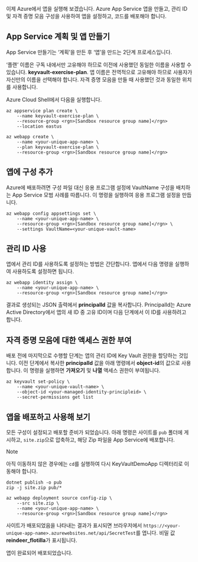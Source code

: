 이제 Azure에서 앱을 실행해 보겠습니다. Azure App Service 앱을 만들고, 관리 ID 및 자격 증명 모음 구성을 사용하여 앱을 설정하고, 코드를 배포해야 합니다.

## <a name="create-the-app-service-plan-and-app"></a>App Service 계획 및 앱 만들기

App Service 만들기는 ‘계획’을 만든 후 ‘앱’을 만드는 2단계 프로세스입니다.

‘플랜’ 이름은 구독 내에서만 고유해야 하므로 이전에 사용했던 동일한 이름을 사용할 수 있습니다. **keyvault-exercise-plan**. 앱 이름은 전역적으로 고유해야 하므로 사용자가 자신만의 이름을 선택해야 합니다. 자격 증명 모음을 만들 때 사용했던 것과 동일한 위치를 사용합니다.

Azure Cloud Shell에서 다음을 실행합니다.

```azurecli
az appservice plan create \
    --name keyvault-exercise-plan \
    --resource-group <rgn>[Sandbox resource group name]</rgn>
    --location eastus

az webapp create \
    --name <your-unique-app-name> \
    --plan keyvault-exercise-plan \
    --resource-group <rgn>[Sandbox resource group name]</rgn>
```

## <a name="add-configuration-to-the-app"></a>앱에 구성 추가

Azure에 배포하려면 구성 파일 대신 응용 프로그램 설정에 VaultName 구성을 배치하는 App Service 모범 사례를 따릅니다. 이 명령을 실행하여 응용 프로그램 설정을 만듭니다.

```azurecli
az webapp config appsettings set \
    --name <your-unique-app-name> \
    --resource-group <rgn>[Sandbox resource group name]</rgn> \
    --settings VaultName=<your-unique-vault-name>
```

## <a name="enable-managed-identity"></a>관리 ID 사용

앱에서 관리 ID를 사용하도록 설정하는 방법은 간단합니다. 앱에서 다음 명령을 실행하여 사용하도록 설정하면 됩니다.

```azurecli
az webapp identity assign \
    --name <your-unique-app-name> \
    --resource-group <rgn>[Sandbox resource group name]</rgn>
```

결과로 생성되는 JSON 출력에서 **principalId** 값을 복사합니다. PrincipalId는 Azure Active Directory에서 앱의 새 ID 중 고유 ID이며 다음 단계에서 이 ID를 사용하려고 합니다.

## <a name="grant-access-to-the-vault"></a>자격 증명 모음에 대한 액세스 권한 부여

배포 전에 마지막으로 수행할 단계는 앱의 관리 ID에 Key Vault 권한을 할당하는 것입니다. 이전 단계에서 복사한 **principalId** 값을 아래 명령에서 **object-id**의 값으로 사용합니다. 이 명령을 실행하면 **가져오기** 및 **나열** 액세스 권한이 부여됩니다.

```azurecli
az keyvault set-policy \
    --name <your-unique-vault-name> \
    --object-id <your-managed-identity-principleid> \
    --secret-permissions get list
```

## <a name="deploy-the-app-and-try-it-out"></a>앱을 배포하고 사용해 보기

모든 구성이 설정되고 배포할 준비가 되었습니다. 아래 명령은 사이트를 `pub` 폴더에 게시하고, `site.zip`으로 압축하고, 해당 Zip 파일을 App Service에 배포합니다.

> [!NOTE]
> 아직 이동하지 않은 경우에는 `cd`를 실행하여 다시 KeyVaultDemoApp 디렉터리로 이동해야 합니다.

```azurecli
dotnet publish -o pub
zip -j site.zip pub/*

az webapp deployment source config-zip \
    --src site.zip \
    --name <your-unique-app-name> \
    --resource-group <rgn>[Sandbox resource group name]</rgn>
```

사이트가 배포되었음을 나타내는 결과가 표시되면 브라우저에서 `https://<your-unique-app-name>.azurewebsites.net/api/SecretTest`를 엽니다. 비밀 값 **reindeer_flotilla**가 표시됩니다.

앱이 완료되어 배포되었습니다.